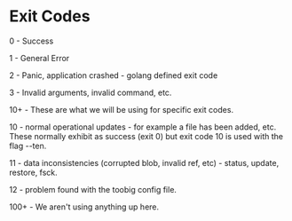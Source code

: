 # Exit Codes

0 - Success

1 - General Error

2 - Panic, application crashed - golang defined exit code

3 - Invalid arguments, invalid command, etc.

10+ - These are what we will be using for specific exit codes.

10 - normal operational updates - for example a file has been added, etc. These normally exhibit as success (exit 0) but exit code 10 is used with the flag --ten.

11 - data inconsistencies (corrupted blob, invalid ref, etc) - status, update, restore, fsck. 

12 - problem found with the toobig config file.

100+ - We aren't using anything up here.
